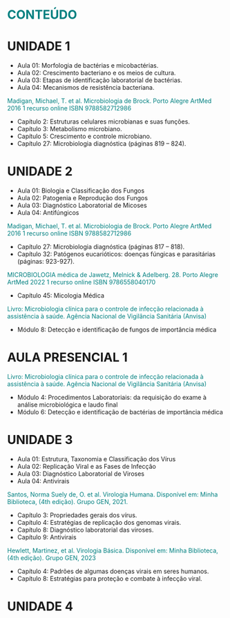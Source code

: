 # <span style="color:teal">**CONTEÚDO**<span>

# UNIDADE 1

* Aula 01: Morfologia de bactérias e micobactérias.
* Aula 02: Crescimento bacteriano e os meios de cultura.
* Aula 03: Etapas de identificação laboratorial de bactérias.
* Aula 04: Mecanismos de resistência bacteriana.

<span style="color:teal">Madigan, Michael, T. et al. Microbiologia de Brock. Porto Alegre ArtMed 2016 1 recurso online ISBN 9788582712986</span>

* Capítulo 2: Estruturas celulares microbianas e suas funções.
* Capítulo 3: Metabolismo microbiano.
* Capítulo 5: Crescimento e controle microbiano.
* Capítulo 27: Microbiologia diagnóstica (páginas 819 – 824).

# UNIDADE 2

* Aula 01: Biologia e Classificação dos Fungos
* Aula 02: Patogenia e Reprodução dos Fungos
* Aula 03: Diagnóstico Laboratorial de Micoses
* Aula 04: Antifúngicos

<span style="color:teal">Madigan, Michael, T. et al. Microbiologia de Brock. Porto Alegre ArtMed 2016 1 recurso online ISBN 9788582712986</span>

* Capítulo 27: Microbiologia diagnóstica (páginas 817 – 818).
* Capítulo 32: Patógenos eucarióticos: doenças fúngicas e parasitárias (páginas:  923-927).

<span style="color:teal">MICROBIOLOGIA médica de Jawetz, Melnick & Adelberg. 28. Porto Alegre ArtMed 2022 1 recurso online ISBN 9786558040170</span>

* Capítulo 45: Micologia Médica

<span style="color:teal">Livro: Microbiologia clínica para o controle de infecção relacionada à assistência à saúde. Agência Nacional de Vigilância Sanitária (Anvisa)</span>

* Módulo 8: Detecção e identificação de fungos de importância médica

# AULA PRESENCIAL 1

<span style="color:teal"> Livro: Microbiologia clínica para o controle de infecção relacionada à assistência à saúde. Agência Nacional de Vigilância Sanitária (Anvisa) </span>

* Módulo 4: Procedimentos Laboratoriais: da requisição do exame à análise microbiológica e laudo final
* Módulo 6: Detecção e identificação de bactérias de importância médica

# UNIDADE 3

* Aula 01: Estrutura, Taxonomia e Classificação dos Vírus
* Aula 02: Replicação Viral e as Fases de Infecção
* Aula 03: Diagnóstico Laboratorial de Viroses
* Aula 04: Antivirais

<span style="color:teal"> Santos, Norma Suely de, O. et al. Virologia Humana. Disponível em: Minha Biblioteca, (4th edição). Grupo GEN, 2021. </span>

* Capítulo 3: Propriedades gerais dos vírus.
* Capítulo 4: Estratégias de replicação dos genomas virais.
* Capítulo 8: Diagnóstico laboratorial das viroses.
* Capítulo 9: Antivirais

<span style="color:teal"> Hewlett, Martinez, et al. Virologia Básica. Disponível em: Minha Biblioteca, (4th edição). Grupo GEN, 2023 </span>

* Capítulo 4: Padrões de algumas doenças virais em seres humanos.
* Capítulo 8: Estratégias para proteção e combate à infecção viral.

# UNIDADE 4
